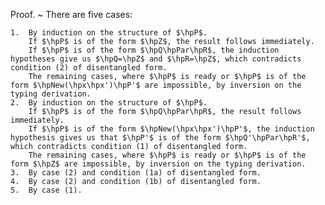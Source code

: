Proof.
  ~ There are five cases:

    1.  By induction on the structure of $\hpP$.
        If $\hpP$ is of the form $\hpZ$, the result follows immediately.
        If $\hpP$ is of the form $\hpQ\hpPar\hpR$, the induction hypotheses give us $\hpQ=\hpZ$ and $\hpR=\hpZ$, which contradicts condition (2) of disentangled form.
        The remaining cases, where $\hpP$ is ready or $\hpP$ is of the form $\hpNew(\hpx\hpx')\hpP'$ are impossible, by inversion on the typing derivation.
    2.  By induction on the structure of $\hpP$.
        If $\hpP$ is of the form $\hpQ\hpPar\hpR$, the result follows immediately.
        If $\hpP$ is of the form $\hpNew(\hpx\hpx')\hpP'$, the induction hypothesis gives us that $\hpP'$ is of the form $\hpQ'\hpPar\hpR'$, which contradicts condition (1) of disentangled form.
        The remaining cases, where $\hpP$ is ready or $\hpP$ is of the form $\hpZ$ are impossible, by inversion on the typing derivation.
    3.  By case (2) and condition (1a) of disentangled form.
    4.  By case (2) and condition (1b) of disentangled form.
    5.  By case (1).
